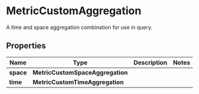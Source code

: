 # MetricCustomAggregation

A time and space aggregation combination for use in query.

## Properties

| Name      | Type                             | Description | Notes |
| --------- | -------------------------------- | ----------- | ----- |
| **space** | **MetricCustomSpaceAggregation** |             |
| **time**  | **MetricCustomTimeAggregation**  |             |
